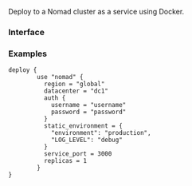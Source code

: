 <!-- This file was generated via `make gen/integrations-hcl` -->
Deploy to a Nomad cluster as a service using Docker.

### Interface

### Examples

```hcl
deploy {
        use "nomad" {
          region = "global"
          datacenter = "dc1"
          auth {
            username = "username"
            password = "password"
          }
          static_environment = {
            "environment": "production",
            "LOG_LEVEL": "debug"
          }
          service_port = 3000
          replicas = 1
        }
}
```


